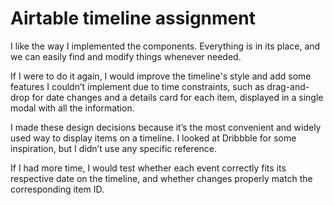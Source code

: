 # Airtable timeline assignment

I like the way I implemented the components. Everything is in its place, and we can easily find and modify things whenever needed.

If I were to do it again, I would improve the timeline's style and add some features I couldn’t implement due to time constraints, such as drag-and-drop for date changes and a details card for each item, displayed in a single modal with all the information.

I made these design decisions because it’s the most convenient and widely used way to display items on a timeline. I looked at Dribbble for some inspiration, but I didn’t use any specific reference.

If I had more time, I would test whether each event correctly fits its respective date on the timeline, and whether changes properly match the corresponding item ID.